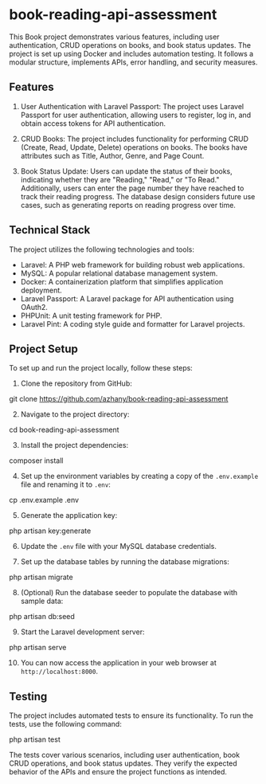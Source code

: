 # book-reading-api-assessment

This Book project demonstrates various features, including user authentication, CRUD operations on books, and book status updates. The project is set up using Docker and includes automation testing. It follows a modular structure, implements APIs, error handling, and security measures.

## Features

1. User Authentication with Laravel Passport: The project uses Laravel Passport for user authentication, allowing users to register, log in, and obtain access tokens for API authentication.

2. CRUD Books: The project includes functionality for performing CRUD (Create, Read, Update, Delete) operations on books. The books have attributes such as Title, Author, Genre, and Page Count.

3. Book Status Update: Users can update the status of their books, indicating whether they are "Reading," "Read," or "To Read." Additionally, users can enter the page number they have reached to track their reading progress. The database design considers future use cases, such as generating reports on reading progress over time.

## Technical Stack

The project utilizes the following technologies and tools:

- Laravel: A PHP web framework for building robust web applications.
- MySQL: A popular relational database management system.
- Docker: A containerization platform that simplifies application deployment.
- Laravel Passport: A Laravel package for API authentication using OAuth2.
- PHPUnit: A unit testing framework for PHP.
- Laravel Pint: A coding style guide and formatter for Laravel projects.

## Project Setup

To set up and run the project locally, follow these steps:

1. Clone the repository from GitHub:

git clone https://github.com/azhany/book-reading-api-assessment

2. Navigate to the project directory:

cd book-reading-api-assessment

3. Install the project dependencies:

composer install


4. Set up the environment variables by creating a copy of the `.env.example` file and renaming it to `.env`:

cp .env.example .env

5. Generate the application key:

php artisan key:generate


6. Update the `.env` file with your MySQL database credentials.

7. Set up the database tables by running the database migrations:

php artisan migrate


8. (Optional) Run the database seeder to populate the database with sample data:

php artisan db:seed


9. Start the Laravel development server:

php artisan serve


10. You can now access the application in your web browser at `http://localhost:8000`.

## Testing

The project includes automated tests to ensure its functionality. To run the tests, use the following command:

php artisan test


The tests cover various scenarios, including user authentication, book CRUD operations, and book status updates. They verify the expected behavior of the APIs and ensure the project functions as intended.
